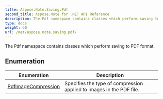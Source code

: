 ```yaml
---
title: Aspose.Note.Saving.Pdf
second_title: Aspose.Note for .NET API Reference
description: The Pdf namespace contains classes which perform saving to PDF format
type: docs
weight: 60
url: /net/aspose.note.saving.pdf/
---
```

The Pdf namespace contains classes which perform saving to PDF format.

## Enumeration

| Enumeration | Description |
| --- | --- |
| [PdfImageCompression](./pdfimagecompression/) | Specifies the type of compression applied to images in the PDF file. |



